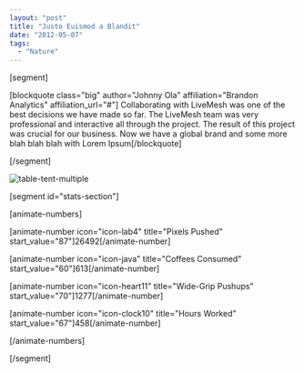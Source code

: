 ```yaml
---
layout: "post"
title: "Justo Euismod a Blandit"
date: "2012-05-07"
tags: 
  - "Nature"
---
```


[segment]

[blockquote class="big" author="Johnny Ola" affiliation="Brandon Analytics" affiliation_url="#"] Collaborating with LiveMesh was one of the best decisions we have made so far. The LiveMesh team was very professional and interactive all through the project. The result of this project was crucial for our business. Now we have a global brand and some more blah blah blah with Lorem Ipsum[/blockquote]

[/segment]

![table-tent-multiple](/assets/images/2012-05-07-justo-euismod-blandit-table-tent-multiple.jpg)

[segment id="stats-section"]

[animate-numbers]

[animate-number icon="icon-lab4" title="Pixels Pushed" start_value="87"]26492[/animate-number]

[animate-number icon="icon-java" title="Coffees Consumed" start_value="60"]613[/animate-number]

[animate-number icon="icon-heart11" title="Wide-Grip Pushups" start_value="70"]1277[/animate-number]

[animate-number icon="icon-clock10" title="Hours Worked" start_value="67"]458[/animate-number]

[/animate-numbers]

[/segment]